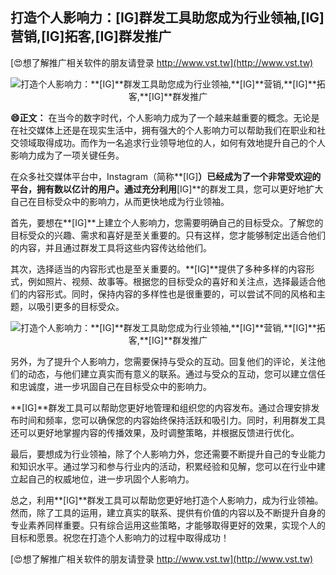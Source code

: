 ## **打造个人影响力：**[IG]**群发工具助您成为行业领袖,**[IG]**营销,**[IG]**拓客,**[IG]**群发推广**

[😍想了解推广相关软件的朋友请登录 http://www.vst.tw](http://www.vst.tw)

 <center><img src="https://vst.tw/MP4/tuiguang/png/7.png" alt="打造个人影响力：**[IG]**群发工具助您成为行业领袖,**[IG]**营销,**[IG]**拓客,**[IG]**群发推广"></center>

**😄正文：**
在当今的数字时代，个人影响力成为了一个越来越重要的概念。无论是在社交媒体上还是在现实生活中，拥有强大的个人影响力可以帮助我们在职业和社交领域取得成功。而作为一名追求行业领导地位的人，如何有效地提升自己的个人影响力成为了一项关键任务。

在众多社交媒体平台中，Instagram（简称**[IG]**）已经成为了一个非常受欢迎的平台，拥有数以亿计的用户。通过充分利用**[IG]**的群发工具，您可以更好地扩大自己在目标受众中的影响力，从而更快地成为行业领袖。

首先，要想在**[IG]**上建立个人影响力，您需要明确自己的目标受众。了解您的目标受众的兴趣、需求和喜好是至关重要的。只有这样，您才能够制定出适合他们的内容，并且通过群发工具将这些内容传达给他们。

其次，选择适当的内容形式也是至关重要的。**[IG]**提供了多种多样的内容形式，例如照片、视频、故事等。根据您的目标受众的喜好和关注点，选择最适合他们的内容形式。同时，保持内容的多样性也是很重要的，可以尝试不同的风格和主题，以吸引更多的目标受众。

 <center><img src="https://vst.tw/MP4/tuiguang/png/5.png" alt="打造个人影响力：**[IG]**群发工具助您成为行业领袖,**[IG]**营销,**[IG]**拓客,**[IG]**群发推广"></center>

另外，为了提升个人影响力，您需要保持与受众的互动。回复他们的评论，关注他们的动态，与他们建立真实而有意义的联系。通过与受众的互动，您可以建立信任和忠诚度，进一步巩固自己在目标受众中的影响力。

**[IG]**群发工具可以帮助您更好地管理和组织您的内容发布。通过合理安排发布时间和频率，您可以确保您的内容始终保持活跃和吸引力。同时，利用群发工具还可以更好地掌握内容的传播效果，及时调整策略，并根据反馈进行优化。

最后，要想成为行业领袖，除了个人影响力外，您还需要不断提升自己的专业能力和知识水平。通过学习和参与行业内的活动，积累经验和见解，您可以在行业中建立起自己的权威地位，进一步巩固个人影响力。

总之，利用**[IG]**群发工具可以帮助您更好地打造个人影响力，成为行业领袖。然而，除了工具的运用，建立真实的联系、提供有价值的内容以及不断提升自身的专业素养同样重要。只有综合运用这些策略，才能够取得更好的效果，实现个人的目标和愿景。祝您在打造个人影响力的过程中取得成功！

[😍想了解推广相关软件的朋友请登录 http://www.vst.tw](http://www.vst.tw)



